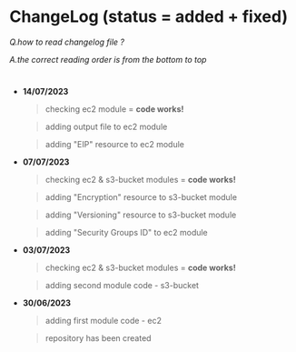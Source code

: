 # ChangeLog (status = added + fixed)

*Q.how to read changelog file ?* 

*A.the correct reading order is from the bottom to top*
#

- **14/07/2023** 
	> checking ec2 module = **code works!**

	> adding output file to ec2 module

	> adding "EIP" resource to ec2 module

- **07/07/2023** 
	> checking ec2 & s3-bucket modules = **code works!**

	> adding "Encryption" resource to s3-bucket module

	> adding "Versioning" resource to s3-bucket module

	> adding "Security Groups ID" to ec2 module

- **03/07/2023** 
	> checking ec2 & s3-bucket modules = **code works!**

	> adding second module code - s3-bucket


- **30/06/2023** 
	> adding first module code - ec2

	> repository has been created 
